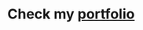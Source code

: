 <h1> Check my <a target="_blank" href="https://brow5er.github.io/Mon-Portfolio-Mobile-/">portfolio</h1>
